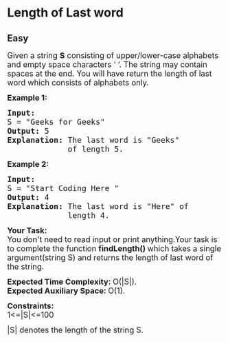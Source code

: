 # Length of Last word
## Easy
<div class="problem-statement">
                <p></p><p><span style="font-size:18px">Given a string <strong>S</strong> consisting of upper/lower-case alphabets and empty space characters ‘ ‘. The string may contain spaces at the end. You will have return the length of last word which consists of alphabets only.</span></p>

<p><span style="font-size:18px"><strong>Example 1:</strong></span></p>

<pre><span style="font-size:18px"><strong>Input:
</strong>S = "Geeks for Geeks"<strong>
Output: </strong>5
<strong>Explanation: </strong>The last word is "Geeks" 
&nbsp;            of length 5.</span></pre>

<p><span style="font-size:18px"><strong>Example 2:</strong></span></p>

<pre><span style="font-size:18px"><strong>Input:
</strong>S = "Start Coding Here "
<strong>Output: </strong>4
<strong>Explanation: </strong>The last word is "Here" of
&nbsp;            length 4.</span></pre>

<p><span style="font-size:18px"><strong>Your Task:</strong><br>
You don't&nbsp;need to&nbsp;read&nbsp;input or print anything.Your task is to complete the function <strong>findLength()&nbsp;</strong>which takes a single argument(string S) and returns the length of last word of the string.</span></p>

<p><span style="font-size:18px"><strong>Expected Time Complexity:&nbsp;</strong>O(|S|).<br>
<strong>Expected Auxiliary Space:&nbsp;</strong>O(1).</span></p>

<p><span style="font-size:18px"><strong>Constraints:</strong><br>
1&lt;=|S|&lt;=100</span></p>

<p><span style="font-size:18px">|S| denotes the length of the string S.</span></p>
 <p></p>
            </div>